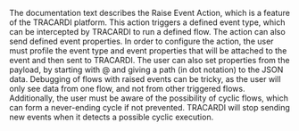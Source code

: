 The documentation text describes the Raise Event Action, which is a feature of the TRACARDI platform. This action triggers a defined event type, which can be intercepted by TRACARDI to run a defined flow. The action can also send defined event properties. In order to configure the action, the user must profile the event type and event properties that will be attached to the event and then sent to TRACARDI. The user can also set properties from the payload, by starting with @ and giving a path (in dot notation) to the JSON data. Debugging of flows with raised events can be tricky, as the user will only see data from one flow, and not from other triggered flows. Additionally, the user must be aware of the possibility of cyclic flows, which can form a never-ending cycle if not prevented. TRACARDI will stop sending new events when it detects a possible cyclic execution.